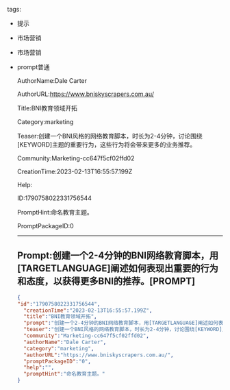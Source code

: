   tags: 
- 提示
- 市场营销
- 市场营销
- prompt普通

  AuthorName:Dale Carter

  AuthorURL:https://www.bniskyscrapers.com.au/

  Title:BNI教育领域开拓

  Category:marketing

  Teaser:创建一个BNI风格的网络教育脚本，时长为2-4分钟，讨论围绕[KEYWORD]主题的重要行为，这些行为将会带来更多的业务推荐。

  Community:Marketing-cc647f5cf02ffd02

  CreationTime:2023-02-13T16:55:57.199Z

  Help:

  ID:1790758022331756544

  PromptHint:命名教育主题。

  PromptPackageID:0

  ---

  ## Prompt:创建一个2-4分钟的BNI网络教育脚本，用[TARGETLANGUAGE]阐述如何表现出重要的行为和态度，以获得更多BNI的推荐。[PROMPT]

  ```json
  {
  "id":"1790758022331756544",
    "creationTime":"2023-02-13T16:55:57.199Z",
    "title":"BNI教育领域开拓",
    "prompt":"创建一个2-4分钟的BNI网络教育脚本，用[TARGETLANGUAGE]阐述如何表现出重要的行为和态度，以获得更多BNI的推荐。[PROMPT]",
    "teaser":"创建一个BNI风格的网络教育脚本，时长为2-4分钟，讨论围绕[KEYWORD]主题的重要行为，这些行为将会带来更多的业务推荐。",
    "community":"Marketing-cc647f5cf02ffd02",
    "authorName":"Dale Carter",
    "category":"marketing",
    "authorURL":"https://www.bniskyscrapers.com.au/",
    "promptPackageID":"0",
    "help":"",
    "promptHint":"命名教育主题。"
  }
  ```
